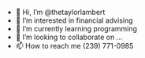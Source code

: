 - 👋 Hi, I’m @thetaylorlambert
- 👀 I’m interested in financial advising
- 🌱 I’m currently learning programming
- 💞️ I’m looking to collaborate on ...
- 📫 How to reach me (239) 771-0985

<!---
thetaylorlambert/thetaylorlambert is a ✨ special ✨ repository because its `README.md` (this file) appears on your GitHub profile.
You can click the Preview link to take a look at your changes.
--->
